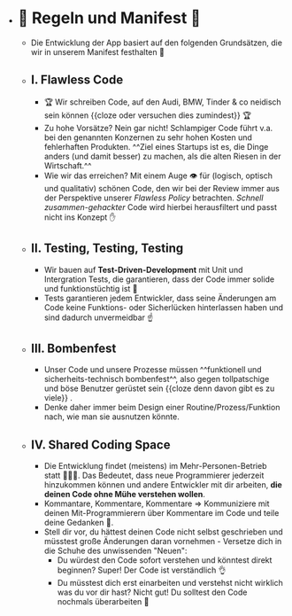- # 📜 Regeln und Manifest 📜
	- Die Entwicklung der App basiert auf den folgenden Grundsätzen, die wir in unserem Manifest festhalten 📜
	- ## I. Flawless Code
		- 🏆 Wir schreiben Code, auf den Audi, BMW, Tinder & co neidisch sein können {{cloze oder versuchen dies zumindest}} 🏆
		- Zu hohe Vorsätze? Nein gar nicht! Schlampiger Code führt v.a. bei den genannten Konzernen zu sehr hohen Kosten und fehlerhaften Produkten. ^^Ziel eines Startups ist es, die Dinge anders (und damit besser) zu machen, als die alten Riesen in der Wirtschaft.^^
		- Wie wir das erreichen? Mit einem Auge 👁️  für (logisch, optisch und qualitativ) schönen Code, den wir bei der Review immer aus der Perspektive unserer _Flawless Policy_ betrachten. _Schnell zusammen-gehackter_ Code wird hierbei herausfiltert und passt nicht ins Konzept ✋
	- ## II. Testing, Testing, Testing
		- Wir bauen auf **Test-Driven-Development** mit Unit und Intergration Tests, die garantieren, dass der Code immer solide und funktionstüchtig ist 👷
		- Tests garantieren jedem Entwickler, dass seine Änderungen am Code keine Funktions- oder Sicherlücken hinterlassen haben und sind dadurch unvermeidbar ☝️
	- ## III. Bombenfest
		- Unser Code und unsere Prozesse müssen ^^funktionell und sicherheits-technisch bombenfest^^, also gegen tollpatschige und böse Benutzer gerüstet sein {{cloze denn davon gibt es zu viele}} .
		- Denke daher immer beim Design einer Routine/Prozess/Funktion nach, wie man sie ausnutzen könnte.
	- ## IV. Shared Coding Space
		- Die Entwicklung findet (meistens) im Mehr-Personen-Betrieb statt 🧑‍🤝‍🧑. Das Bedeutet, dass neue Programmierer jederzeit hinzukommen können und andere Entwickler mit dir arbeiten, **die deinen Code ohne Mühe verstehen wollen**.
		- Kommantare, Kommentare, Kommentare => Kommuniziere mit deinen Mit-Programmierern über Kommentare im Code und teile deine Gedanken 🧠.
		- Stell dir vor, du hättest deinen Code nicht selbst geschrieben und müsstest große Änderungen daran vornehmen - Versetze dich in die Schuhe des unwissenden "Neuen":
			- Du würdest den Code sofort verstehen und könntest direkt beginnen? Super! Der Code ist verständlich 👌
			- Du müsstest dich erst einarbeiten und verstehst nicht wirklich was du vor dir hast? Nicht gut! Du solltest den Code nochmals überarbeiten 🛑